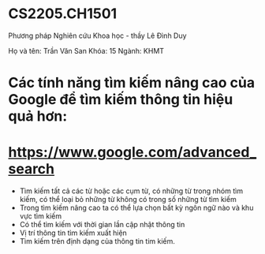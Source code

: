 # CS2205.CH1501
Phương pháp Nghiên cứu Khoa học - thầy Lê Đình Duy

Họ và tên: Trần Văn San
Khóa: 15
Ngành: KHMT

# Các tính năng tìm kiếm nâng cao của Google để tìm kiếm thông tin hiệu quả hơn:

#  https://www.google.com/advanced_search
 - Tìm kiếm tất cả các từ hoặc các cụm từ, có những từ trong nhóm tìm kiếm, có thể loại bỏ những từ không có trong số những từ tìm kiếm
 - Trong tìm kiếm nâng cao ta có thể lựa chọn bất kỳ ngôn ngữ nào và khu vực tìm kiếm
 - Có thể tìm kiếm với thời gian lần cập nhật thông tin 
 - Vị trí thông tin tìm kiếm xuất hiện
 - Tìm kiếm trên định dạng của thông tin tim kiếm.
